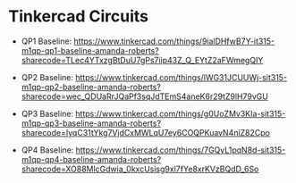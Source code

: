 # Tinkercad Circuits

- QP1 Baseline: https://www.tinkercad.com/things/9ialDHfwB7Y-it315-m1qp-qp1-baseline-amanda-roberts?sharecode=TLec4YTxzgBtDuU7gPs7iip43Z_Q_EYtZ2aFWmegQIY

- QP2 Baseline: https://www.tinkercad.com/things/lWG31JCUUWj-sit315-m1qp-qp2-baseline-amanda-roberts?sharecode=wec_QDUaRrJQaPf3sqJdTEmS4aneK6r29tZ9lH79vGU

- QP3 Baseline: https://www.tinkercad.com/things/g0UoZMv3KIa-sit315-m1qp-qp3-baseline-amanda-roberts?sharecode=IyqC31tYkg7VjdCxMWLqU7ey6COQPKuavN4niZ82Cpo

- QP4 Baseline: https://www.tinkercad.com/things/7GQyL1pqN8d-sit315-m1qp-qp4-baseline-amanda-roberts?sharecode=XO88MlcGdwia_0kxcUsisg9xl7fYe8xrKVzBQdD_6So